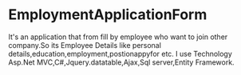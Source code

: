 # EmploymentApplicationForm
It's an application that from fill by employee who want to join other company.So its Employee Details like personal details,education,employment,postionappyfor etc. I use Technology Asp.Net MVC,C#,Jquery.datatable,Ajax,Sql server,Entity Framework.
